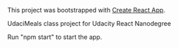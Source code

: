 This project was bootstrapped with [Create React App](https://github.com/facebookincubator/create-react-app).

UdaciMeals class project for Udacity React Nanodegree

Run "npm start" to start the app.